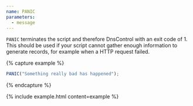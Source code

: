 ```yaml
---
name: PANIC
parameters:
  - message
---
```


`PANIC` terminates the script and therefore DnsControl with an exit code of 1. This should be used if your script cannot gather enough information to generate records, for example when a HTTP request failed.

{% capture example %}
```js
PANIC("Something really bad has happened");
```
{% endcapture %}

{% include example.html content=example %}
